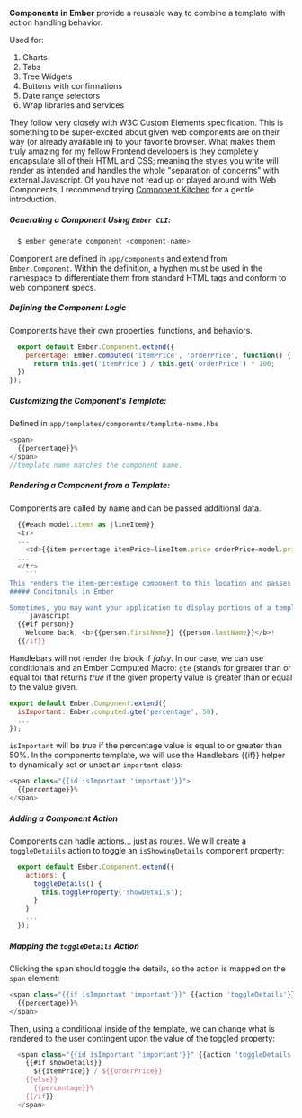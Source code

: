**Components in Ember** provide a reusable way to combine a template with action handling behavior.

Used for:
1. Charts
2. Tabs
3. Tree Widgets
4. Buttons with confirmations
5. Date range selectors
6. Wrap libraries and services

They follow very closely with W3C Custom Elements specification.  This is something to be super-excited about given web components are on their way (or already available in) to your favorite browser.  What makes them truly amazing for my fellow Frontend developers is they completely encapsulate all of their HTML and CSS; meaning the styles you write will render as intended and handles the whole "separation of concerns" with external Javascript.  Of you have not read up or played around with Web Components, I recommend trying [Component Kitchen](https://component.kitchen/) for a gentle introduction. 
##### Generating a Component Using `Ember CLI`:
  ```javascript
    $ ember generate component <component-name>
  ```
  Component are defined in `app/components` and extend from `Ember.Component`.  Within the definition, a hyphen must be used in the namespace to differentiate them from standard HTML tags and conform to web component specs.

  ##### Defining the Component Logic
  Components have their own properties, functions, and behaviors.
  ```javascript
    export default Ember.Component.extend({
      percentage: Ember.computed('itemPrice', 'orderPrice', function() {
        return this.get('itemPrice') / this.get('orderPrice') * 100;
    })
  });
  ```
##### Customizing the Component's Template:

Defined in `app/templates/components/template-name.hbs`
  ```javascript
  <span>
    {{percentage}}%
  </span>
//template name matches the component name.
  ```
##### Rendering a Component from a Template:

Components are called by name and can be passed additional data.
```javascript
  {{#each model.items as |lineItem}}
  <tr>
  ...
    <td>{{item-percentage itemPrice=lineItem.price orderPrice=model.price}}</td>
  ...
  </tr>
    ```
This renders the item-percentage component to this location and passes the item and order prices to the component.
##### Conditonals in Ember

Sometimes, you may want your application to display portions of a template only if a certain property exists.  In Ember, you may do so using the `{{if}}` helper to  render a block:
  ```javascript
  {{#if person}}
    Welcome back, <b>{{person.firstName}} {{person.lastName}}</b>!
  {{/if}}
```
Handlebars will not render the block if *falsy*.  In our case, we can use conditionals and an Ember Computed Macro: `gte` (stands for greater than or equal to) that returns *true* if the given property value is greater than or equal to the value given.
  ```javascript
  export default Ember.Component.extend({
    isImportant: Ember.computed.gte('percentage', 50),
    ...
  });
  ```
`isImportant` will be *true* if the percentage value is equal to or greater than 50%.  In the components template, we will use the Handlebars {{if}} helper to dynamically set or unset an `important` class:
  ```javascript
  <span class="{{id isImportant 'important'}}">
    {{percentage}}%
  </span>
  ```
##### Adding a Component Action
Components can hadle actions... just as routes.  We will create a `toggleDetaiils` action to toggle an `isShowingDetails` component property:

  ```javascript
    export default Ember.Component.extend({
      actions: {
        toggleDetails() {
          this.toggleProperty('showDetails');
        }
      }
      ...
    });
  ```
  ##### Mapping the `toggleDetails` Action
  Clicking the span should toggle the details, so the action is mapped on the `span` element:

  ```javascript
  <span class="{{if isImportant 'important'}}" {{action 'toggleDetails'}}>
    {{percentage}}%
  </span>
  ```
  Then, using a conditional inside of the template, we can change what is rendered to the user contingent upon the value of the toggled property:
  ```javascript
    <span class="{{id isImportant 'important'}}" {{action 'toggleDetails'}}>
      {{#if showDetails}}
        ${{itemPrice}} / ${{orderPrice}}
      {{else}}
        {{percentage}}%
      {{/if}}
    </span>
  ```
